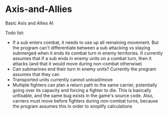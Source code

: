 # Axis-and-Allies
Basic Axis and Allies AI

Todo list:
- If a sub enters combat, it needs to use up all remaining movement. But the program can't differentiate between a sub attacking vs staying submerged when it ends its combat turn in enemy territories. It currently assumes that if a sub ends in enemy units on a combat turn, then it attacks (and that it would move during non-combat otherwise)
- Can submarines end their turn in enemy units? Currently the program assumes that they can
- Transported units currently cannot unload/move
- Multiple fighters can plan a return path to the same carrier, potentially going over its capacity and forcing a fighter to die. This is basically unfixable, and the same bug exists in the game's source code. Also, carriers must move before fighters during non-combat turns, because the program assumes this in order to simplify calculations